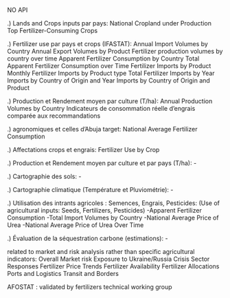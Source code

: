 NO API

.) Lands and Crops inputs par pays:
	National Cropland under Production
	Top Fertilizer-Consuming Crops
	

.) Fertilizer use par pays et crops (IFASTAT):
	Annual Import Volumes by Country
	Annual Export Volumes by Product
	Fertilizer production volumes by country over time
	Apparent Fertilizer Consumption by Country
	Total Apparent Fertilizer Consumption over Time
	Fertilizer Imports by Product
	Monthly Fertilizer Imports by Product type
	Total Fertilizer Imports by Year
	Imports by Country of Origin and Year
	Imports by Country of Origin and Product

.) Production et Rendement moyen par culture (T/ha):
	Annual Production Volumes by Country
	Indicateurs de consommation réelle d’engrais comparée aux recommandations 

.) agronomiques et celles d’Abuja target:
	National Average Fertilizer Consumption

.) Affectations crops et engrais:
	Fertilizer Use by Crop



.) Production et Rendement moyen par culture et par pays (T/ha):
	-

.) Cartographie des sols:
	-

.) Cartographie climatique (Température et Pluviométrie):
	-

.) Utilisation des intrants agricoles : Semences, Engrais, Pesticides:
(Use of agricultural inputs: Seeds, Fertilizers, Pesticides)
	-Apparent Fertilizer Consumption
	-Total Import Volumes by Country
	-National Average Price of Urea
	-National Average Price of Urea Over Time
	
.) Évaluation de la séquestration carbone (estimations):
	-

related to market and risk analysis rather than specific agricultural indicators:
	Overall Market risk
	Exposure to Ukraine/Russia Crisis
	Sector Responses
	Fertilizer Price Trends
	Fertilizer Availability
	Fertilizer Allocations
	Ports and Logistics
	Transit and Borders


AFOSTAT : validated by fertilizers technical working group